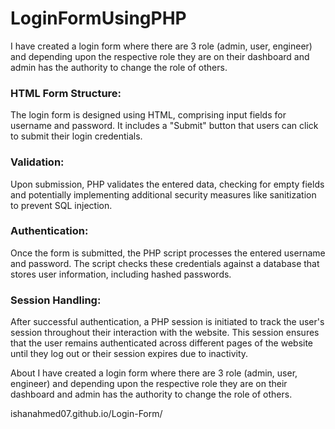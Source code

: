 # LoginFormUsingPHP
I have created a login form where there are 3 role (admin, user, engineer) and depending upon the respective role they are on their dashboard and admin has the authority to change the role of others.

### HTML Form Structure:

The login form is designed using HTML, comprising input fields for username and password.
It includes a "Submit" button that users can click to submit their login credentials.


### Validation:
Upon submission, PHP validates the entered data, checking for empty fields and potentially implementing additional security measures like sanitization to prevent SQL injection.


### Authentication:

Once the form is submitted, the PHP script processes the entered username and password.
The script checks these credentials against a database that stores user information, including hashed passwords.


### Session Handling:

After successful authentication, a PHP session is initiated to track the user's session throughout their interaction with the website.
This session ensures that the user remains authenticated across different pages of the website until they log out or their session expires due to inactivity.




About
I have created a login form where there are 3 role (admin, user, engineer) and depending upon the respective role they are on their dashboard and admin has the authority to change the role of others.

ishanahmed07.github.io/Login-Form/
